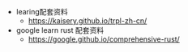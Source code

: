 - learing配套资料
    - https://kaisery.github.io/trpl-zh-cn/
- google learn rust 配套资料
    - https://google.github.io/comprehensive-rust/
